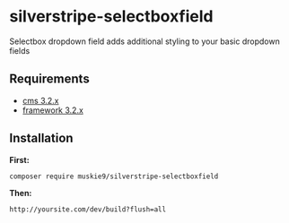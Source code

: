 # silverstripe-selectboxfield

Selectbox dropdown field adds additional styling to your basic dropdown fields

## Requirements

- [cms 3.2.x](https://github.com/silverstripe/silverstripe-cms)
- [framework 3.2.x](https://github.com/silverstripe/silverstripe-framework)

## Installation

**First:**

`composer require muskie9/silverstripe-selectboxfield`

**Then:**

`http://yoursite.com/dev/build?flush=all`